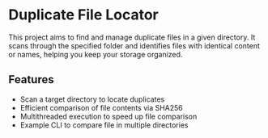 # Duplicate File Locator

This project aims to find and manage duplicate files in a given directory. It scans through the specified folder and identifies files with identical content or names, helping you keep your storage organized.

## Features

- Scan a target directory to locate duplicates  
- Efficient comparison of file contents via SHA256
- Multithreaded execution to speed up file comparison
- Example CLI to compare file in multiple directories
